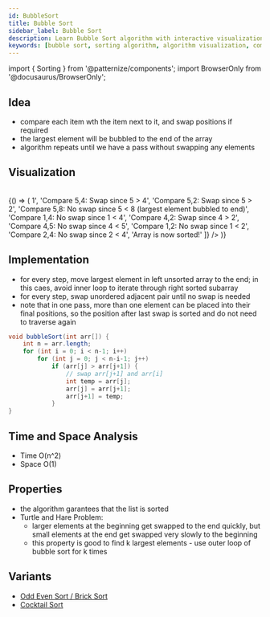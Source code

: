```yaml
---
id: BubbleSort
title: Bubble Sort
sidebar_label: Bubble Sort
description: Learn Bubble Sort algorithm with interactive visualization. Understand how bubble sort works with step-by-step examples.
keywords: [bubble sort, sorting algorithm, algorithm visualization, computer science, data structures, comparison sort, stable sort, in-place sorting]
---
```


import { Sorting } from '@patternize/components';
import BrowserOnly from '@docusaurus/BrowserOnly';

## Idea 
- compare each item wth the item next to it, and swap positions if required
- the largest element will be bubbled to the end of the array
- algorithm repeats until we have a pass without swapping any elements

## Visualization

<br/>
<BrowserOnly>
{() => (
  <Sorting
    data={[
    [5, 1, 4, 2, 8], // Initial array
    [1, 5, 4, 2, 8], // After first comparison and swap
    [1, 4, 5, 2, 8], // After second comparison and swap
    [1, 4, 2, 5, 8], // After third comparison and swap
    [1, 4, 2, 5, 8], // After fourth comparison (no swap)
    [1, 4, 2, 5, 8], // After fifth comparison (no swap)
    [1, 2, 4, 5, 8], // After sixth comparison and swap
    [1, 2, 4, 5, 8], // After seventh comparison (no swap)
    [1, 2, 4, 5, 8], // After eighth comparison (no swap)
    [1, 2, 4, 5, 8], // After ninth comparison (no swap)
    [1, 2, 4, 5, 8] // Final sorted array
    ]}
    steps={[
    'Initial array',
    'Compare 5,1: Swap since 5 > 1',
    'Compare 5,4: Swap since 5 > 4',
    'Compare 5,2: Swap since 5 > 2',
    'Compare 5,8: No swap since 5 < 8 (largest element bubbled to end)',
    'Compare 1,4: No swap since 1 < 4',
    'Compare 4,2: Swap since 4 > 2',
    'Compare 4,5: No swap since 4 < 5',
    'Compare 1,2: No swap since 1 < 2',
    'Compare 2,4: No swap since 2 < 4',
    'Array is now sorted!'
    ]}
  />
)}
</BrowserOnly>

## Implementation
- for every step, move largest element in left unsorted array to the end; in this caes, avoid inner loop to iterate through right sorted subarray
- for every step, swap unordered adjacent pair until no swap is needed 
- note that in one pass, more than one element can be placed into their final positions, so the position after last swap is sorted and do not need to traverse again

```java
void bubbleSort(int arr[]) { 
    int n = arr.length; 
    for (int i = 0; i < n-1; i++) 
        for (int j = 0; j < n-i-1; j++) 
            if (arr[j] > arr[j+1]) { 
                // swap arr[j+1] and arr[i] 
                int temp = arr[j]; 
                arr[j] = arr[j+1]; 
                arr[j+1] = temp; 
            } 
} 
```

## Time and Space Analysis
- Time O(n^2)
- Space O(1)

## Properties
- the algorithm garantees that the list is sorted
- Turtle and Hare Problem:
    - larger elements at the beginning get swapped to the end quickly, but small elements at the end get swapped very slowly to the beginning
    - this property is good to find k largest elements - use outer loop of bubble sort for k times

## Variants
- [Odd Even Sort / Brick Sort](https://www.geeksforgeeks.org/odd-even-sort-brick-sort/)
- [Cocktail Sort](https://www.geeksforgeeks.org/cocktail-sort/)
